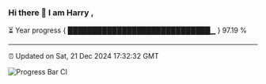 ### Hi there 👋 I am Harry , 

⏳ Year progress { █████████████████████████████▁ } 97.19 %

---

⏰ Updated on Sat, 21 Dec 2024 17:32:32 GMT

![Progress Bar CI](https://github.com/duykhang68/duykhang68/workflows/Progress%20Bar%20CI/badge.svg)
